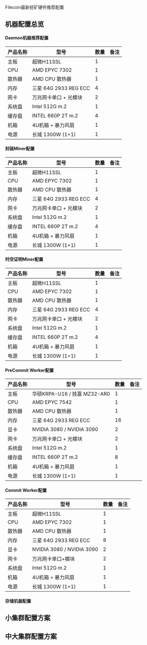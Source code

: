 Filecoin最新挖矿硬件推荐配置

## 机器配置总览

#### Daemon机器推荐配置
|产品名称|型号|数量|备注|
|------|-----------------------|-----|---------|
| 主板 | 超微H11SSL | 1 ||
| CPU | AMD EPYC 7302 | 1 ||
| 散热器 | AMD CPU 散热器 | 1 ||
| 内存 | 三星 64G 2933 REG ECC| 4 ||
| 网卡 | 万兆网卡单口 + 光模块| 2 ||
| 系统盘 | Intel 512G m.2 | 1 ||
| 缓存盘 | INTEL 660P 2T m.2| 4 ||
| 机箱 | 4U机箱 + 暴力风扇 | 1 ||
| 电源 | 长城 1300W (1+1) | 1 ||

#### 封装Miner配置
|产品名称|型号|数量|备注|
|------|-----------------------|-----|---------|
| 主板 | 超微H11SSL  | 1 ||
| CPU | AMD EPYC 7302  | 1 ||
| 散热器 | AMD CPU 散热器  | 1 ||
| 内存 | 三星 64G 2933 REG ECC | 4 ||
| 网卡 | 万兆网卡单口 + 光模块 | 2 ||
| 系统盘 | Intel 512G m.2  | 1 ||
| 缓存盘 | INTEL 660P 2T m.2 | 4 ||
| 机箱 | 4U机箱 + 暴力风扇  | 1 ||
| 电源 | 长城 1300W (1+1)  | 1 ||

#### 时空证明Miner配置
|产品名称|型号|数量|备注|
|------|-----------------------|-----|---------|
| 主板 | 超微H11SSL | 1 ||
| CPU | AMD EPYC 7302 | 1 ||
| 散热器 | AMD CPU 散热器 | 1 ||
| 内存 | 三星 64G 2933 REG ECC | 4 ||
| 网卡 | 万兆网卡单口 + 光模块 | 2 ||
| 系统盘 | Intel 512G m.2 | 1 ||
| 缓存盘 | INTEL 660P 2T m.2 | 4 ||
| 机箱 | 4U机箱 + 暴力风扇 | 1 ||
| 电源 | 长城 1300W (1+1) | 1 ||

#### PreCommit Worker配置
|产品名称|型号|数量|备注|
|------|-----------------------|-----|---------|
| 主板 | 华硕KRPA-U16 / 技嘉 MZ32-AR0 | 1 ||
| CPU | AMD EPYC 7542 | 1 ||
| 散热器 | AMD CPU 散热器 | 1 ||
| 内存 | 三星 64G 2933 REG ECC | 16 ||
| 显卡| NVIDIA 3080 / NVIDIA 3090 | 2 ||
| 网卡 | 万兆网卡单口 + 光模块 | 2 ||
| 系统盘 | Intel 512G m.2 | 1 ||
| 缓存盘 | INTEL 660P 2T m.2 |8||
| 机箱 | 4U机箱 + 暴力风扇 | 1 ||
| 电源 | 长城 1300W (1+1) | 1 ||

#### Commit Worker配置
|产品名称|型号|数量|备注|
|------|-----------------------|-----|---------|
| 主板 | 超微H11SSL | 1 ||
| CPU | AMD EPYC 7302 | 1 ||
| 散热器 | AMD CPU 散热器 | 1 ||
| 内存 | 三星 64G 2933 REG ECC | 8 ||
| 显卡 | NVIDIA 3080 / NVIDIA 3090 | 2 ||
| 网卡 | 万兆网卡单口+模块 | 2 ||
| 系统盘 | Intel 512G m.2 | 1 ||
| 机箱 | 4U机箱 + 暴力风扇 | 1 ||
| 电源 | 长城 1300W (1+1) | 1 ||

#### 存储机器配置

## 小集群配置方案

## 中大集群配置方案